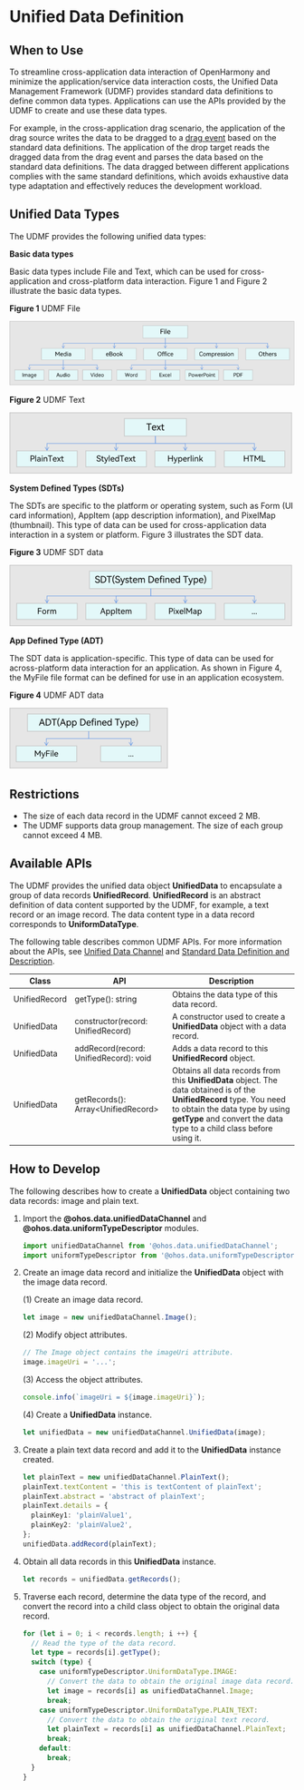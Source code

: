 # Unified Data Definition


## When to Use

To streamline cross-application data interaction of OpenHarmony and minimize the application/service data interaction costs, the Unified Data Management Framework (UDMF) provides standard data definitions to define common data types. Applications can use the APIs provided by the UDMF to create and use these data types.

For example, in the cross-application drag scenario, the application of the drag source writes the data to be dragged to a [drag event](../reference/arkui-ts/ts-universal-events-drag-drop.md#dragevent) based on the standard data definitions. The application of the drop target reads the dragged data from the drag event and parses the data based on the standard data definitions. The data dragged between different applications complies with the same standard definitions, which avoids exhaustive data type adaptation and effectively reduces the development workload.

## Unified Data Types

The UDMF provides the following unified data types:

**Basic data types**

Basic data types include File and Text, which can be used for cross-application and cross-platform data interaction. Figure 1 and Figure 2 illustrate the basic data types.

**Figure 1** UDMF File

![UDMF_FILE](figures/udmf_type_File.png)

**Figure 2** UDMF Text

![UDMF_TEXT](figures/udmf_type_Text.png)

**System Defined Types (SDTs)**

The SDTs are specific to the platform or operating system, such as Form (UI card information), AppItem (app description information), and PixelMap (thumbnail). This type of data can be used for cross-application data interaction in a system or platform. Figure 3 illustrates the SDT data.

**Figure 3** UDMF SDT data

![UDMF_SDT](figures/udmf_type_SDT.png)

**App Defined Type (ADT)**

The SDT data is application-specific. This type of data can be used for across-platform data interaction for an application. As shown in Figure 4, the MyFile file format can be defined for use in an application ecosystem.

**Figure 4** UDMF ADT data

![UDMF_ADT](figures/udmf_type_ADT.png)

## Restrictions

- The size of each data record in the UDMF cannot exceed 2 MB.
- The UDMF supports data group management. The size of each group cannot exceed 4 MB.

## Available APIs

The UDMF provides the unified data object **UnifiedData** to encapsulate a group of data records **UnifiedRecord**. **UnifiedRecord** is an abstract definition of data content supported by the UDMF, for example, a text record or an image record. The data content type in a data record corresponds to **UniformDataType**.

The following table describes common UDMF APIs. For more information about the APIs, see [Unified Data Channel](../reference/apis/js-apis-data-unifiedDataChannel.md) and [Standard Data Definition and Description](../reference/apis/js-apis-data-uniformTypeDescriptor.md).

| Class          | API          | Description                                                                                           |
|---------------|-------------------|-----------------------------------------------------------------------------------------------|
| UnifiedRecord | getType(): string                      | Obtains the data type of this data record.|
| UnifiedData   | constructor(record: UnifiedRecord)     | A constructor used to create a **UnifiedData** object with a data record.                                                    |
| UnifiedData   | addRecord(record: UnifiedRecord): void | Adds a data record to this **UnifiedRecord** object.                                                     |
| UnifiedData   | getRecords(): Array\<UnifiedRecord> | Obtains all data records from this **UnifiedData** object. The data obtained is of the **UnifiedRecord** type. You need to obtain the data type by using **getType** and convert the data type to a child class before using it.|


## How to Develop

The following describes how to create a **UnifiedData** object containing two data records: image and plain text.

1. Import the **@ohos.data.unifiedDataChannel** and **@ohos.data.uniformTypeDescriptor** modules.
   
   ```ts
   import unifiedDataChannel from '@ohos.data.unifiedDataChannel';
   import uniformTypeDescriptor from '@ohos.data.uniformTypeDescriptor';
   ```
   
2. Create an image data record and initialize the **UnifiedData** object with the image data record.
   
    (1) Create an image data record.
   
   ```ts
   let image = new unifiedDataChannel.Image();
   ```
   
    (2) Modify object attributes.
   
   ```ts
   // The Image object contains the imageUri attribute.
   image.imageUri = '...';
   ```
   
    (3) Access the object attributes.
   
   ```ts
   console.info(`imageUri = ${image.imageUri}`);
   ```
   
    (4) Create a **UnifiedData** instance.
   
   ```ts
   let unifiedData = new unifiedDataChannel.UnifiedData(image);
   ```
   
3. Create a plain text data record and add it to the **UnifiedData** instance created.

   ```ts
   let plainText = new unifiedDataChannel.PlainText();
   plainText.textContent = 'this is textContent of plainText';
   plainText.abstract = 'abstract of plainText';
   plainText.details = {
     plainKey1: 'plainValue1',
     plainKey2: 'plainValue2',
   };
   unifiedData.addRecord(plainText);
   ```

4. Obtain all data records in this **UnifiedData** instance.

   ```ts
   let records = unifiedData.getRecords();
   ```

5. Traverse each record, determine the data type of the record, and convert the record into a child class object to obtain the original data record.

   ```ts
   for (let i = 0; i < records.length; i ++) {
     // Read the type of the data record.
     let type = records[i].getType();
     switch (type) {
       case uniformTypeDescriptor.UniformDataType.IMAGE:
         // Convert the data to obtain the original image data record.
         let image = records[i] as unifiedDataChannel.Image;
         break;
       case uniformTypeDescriptor.UniformDataType.PLAIN_TEXT:
         // Convert the data to obtain the original text record.
         let plainText = records[i] as unifiedDataChannel.PlainText;
         break;
       default:
         break;
     }
   }
   ```
